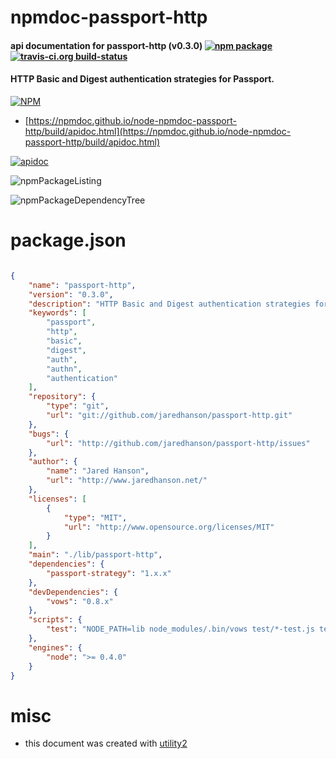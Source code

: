 # npmdoc-passport-http

#### api documentation for  passport-http (v0.3.0)  [![npm package](https://img.shields.io/npm/v/npmdoc-passport-http.svg?style=flat-square)](https://www.npmjs.org/package/npmdoc-passport-http) [![travis-ci.org build-status](https://api.travis-ci.org/npmdoc/node-npmdoc-passport-http.svg)](https://travis-ci.org/npmdoc/node-npmdoc-passport-http)

#### HTTP Basic and Digest authentication strategies for Passport.

[![NPM](https://nodei.co/npm/passport-http.png?downloads=true&downloadRank=true&stars=true)](https://www.npmjs.com/package/passport-http)

- [https://npmdoc.github.io/node-npmdoc-passport-http/build/apidoc.html](https://npmdoc.github.io/node-npmdoc-passport-http/build/apidoc.html)

[![apidoc](https://npmdoc.github.io/node-npmdoc-passport-http/build/screenCapture.buildCi.browser.%252Ftmp%252Fbuild%252Fapidoc.html.png)](https://npmdoc.github.io/node-npmdoc-passport-http/build/apidoc.html)

![npmPackageListing](https://npmdoc.github.io/node-npmdoc-passport-http/build/screenCapture.npmPackageListing.svg)

![npmPackageDependencyTree](https://npmdoc.github.io/node-npmdoc-passport-http/build/screenCapture.npmPackageDependencyTree.svg)



# package.json

```json

{
    "name": "passport-http",
    "version": "0.3.0",
    "description": "HTTP Basic and Digest authentication strategies for Passport.",
    "keywords": [
        "passport",
        "http",
        "basic",
        "digest",
        "auth",
        "authn",
        "authentication"
    ],
    "repository": {
        "type": "git",
        "url": "git://github.com/jaredhanson/passport-http.git"
    },
    "bugs": {
        "url": "http://github.com/jaredhanson/passport-http/issues"
    },
    "author": {
        "name": "Jared Hanson",
        "url": "http://www.jaredhanson.net/"
    },
    "licenses": [
        {
            "type": "MIT",
            "url": "http://www.opensource.org/licenses/MIT"
        }
    ],
    "main": "./lib/passport-http",
    "dependencies": {
        "passport-strategy": "1.x.x"
    },
    "devDependencies": {
        "vows": "0.8.x"
    },
    "scripts": {
        "test": "NODE_PATH=lib node_modules/.bin/vows test/*-test.js test/**/*-test.js"
    },
    "engines": {
        "node": ">= 0.4.0"
    }
}
```



# misc
- this document was created with [utility2](https://github.com/kaizhu256/node-utility2)

